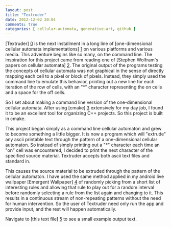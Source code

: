 ```yaml
---
layout: post
title: "Textruder"
date: 2012-12-02 20:04
comments: true
categories: [ cellular-automata, generative-art, github ]
---
```


[Textruder] [0] is the next installment in a long line of [one-dimensional cellular automata implementations] [1] on various platforms and various media. This adventure begins like so many, on the command line. The inspiration for this project came from reading one of [Stephen Wolfram's papers on cellular automata] [2]. The original output of the programs testing the concepts of cellular automata was not graphical in the sense of directly mapping each cell to a pixel or block of pixels. Instead, they simply used the command line to emulate this behavior, printing out a new line for each iteration of the row of cells, with an "*" character representing the on cells and a space for the off cells.

So I set about making a command line version of the one-dimensional cellular automata. After using [cmake] [3] extensively for my day job, I found it to be an excellent tool for organizing C++ projects. So this project is built in cmake.

This project began simply as a command line cellular automaton and grew to become something a little bigger. It is now a program which will "extrude" any ascii printable text through the pattern of a one-dimensional cellular automaton. So instead of simply printing out a "*" character each time an "on" cell was encountered, I decided to print the next character of the specified source material. Textruder accepts both ascii text files and standard in.

This causes the source material to be extruded through the pattern of the cellular automaton. I have used the same method applied in my android live wallpaper [Emergent Wallpaper] [4] of randomly picking from a short list of interesting rules and allowing that rule to play out for a random interval before randomly selecting a rule from the list again and changing to it. This results in a continuous stream of non-repeating patterns without the need for human intervention. So the user of Textruder need only run the app and provide input, and the rest will happen automatically.

Navigate to [this text file] [5] to see a small example output text.

[0]: https://github.com/arrogantrobot/textruder "textruder github"
[1]: http://archetyp.al/cellular-automata-rule-explorer "cellular automata rule explorer"
[2]: http://www.stephenwolfram.com/publications/articles/ca/83-cellular/ "wolfram 1983"
[3]: http://www.cmake.org/ "cmake website"
[4]: https://play.google.com/store/apps/details?id=com.farawaylabs.android.emergentwallpaper "Emergent Wallpaper"
[5]: http://archetyp.al/assets/textruder_demo.txt "textruder demo"
